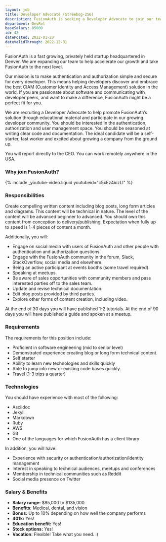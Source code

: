 ```yaml
---
layout: job
title: Developer Advocate (Streebog-256)
description: FusionAuth is seeking a Developer Advocate to join our team. Learn about this position and apply today.
department: DevRel
baseSalary: 85000
id: 42
datePosted: 2022-01-20
dateValidThrough: 2022-12-31
---
```



FusionAuth is a fast growing, privately held startup headquartered in Denver. We are expanding our team to help accelerate our growth and take FusionAuth to the next level.
 
Our mission is to make authentication and authorization simple and secure for every developer. This means helping developers discover and embrace the best CIAM (Customer Identity and Access Management) solution in the world. If you are passionate about software and communicating with developer peers, and want to make a difference, FusionAuth might be a perfect fit for you.

We are recruiting a Developer Advocate to help promote FusionAuth’s solution through educational material and participate in our growing developer community. You should be interested in the authentication, authorization and user management space. You should be seasoned at writing clear code and documentation. The ideal candidate will be a self-starter, fast worker and excited about growing a company from the ground up.

You will report directly to the CEO. You can work remotely anywhere in the USA.

### Why join FusionAuth?

{% include _youtube-video.liquid youtubeid="c5xEz4iozLI" %}

### Responsibilities

Create compelling written content including blog posts, long form articles and diagrams. This content will be technical in nature. The level of the content will be advanced beginner to advanced. You should own this content from conception to delivery/publishing. Expectation when fully up to speed is 1-4 pieces of content a month.

Additionally, you will:

* Engage on social media with users of FusionAuth and other people with authentication and authorization questions.
* Engage with the FusionAuth community in the forum, Slack, StackOverflow, social media and elsewhere.
* Being an active participant at events booths (some travel required).
* Speaking at meetups.
* Be aware of sales opportunities with community members and pass interested parties off to the sales team.
* Update and revise technical documentation.
* Edit blog posts provided by third parties.
* Explore other forms of content creation, including video.

At the end of 30 days you will have published 1-2 tutorials. At the end of 90 days you will have published a guide and spoken at a meetup.

### Requirements

The requirements for this position include:

* Proficient in software engineering (mid to senior level)
* Demonstrated experience creating blog or long form technical content.
* Self starter
* Ability to learn new technologies and skills quickly
* Able to jump into new or existing code bases quickly.
* Travel (1-3 trips a quarter)

### Technologies

You should have experience with most of the following:

* Asciidoc
* Jekyll
* Markdown
* Ruby
* AWS
* Git
* One of the languages for which FusionAuth has a client library

In addition, you will have: 

* Experience with security or authentication/authorization/identity management
* Interest in speaking to technical audiences, meetups and conferences
* Membership in technical communities such as Reddit
* Social media presence on Twitter

### Salary & Benefits

* **Salary range:** $85,000 to $135,000
* **Benefits:** Medical, dental, and vision
* **Bonus:** Up to 10% depending on how well the company performs
* **401k:** Yes!
* **Education benefit:** Yes!
* **Stock options:** Yes!
* **Vacation:** Flexible! Take what you need. :)
